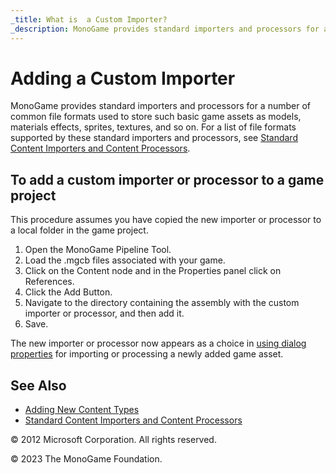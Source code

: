 ```yaml
---
_title: What is  a Custom Importer?
_description: MonoGame provides standard importers and processors for a number of common file formats used to store such basic game assets as models, materials effects, sprites, textures, and so on. For a list of file formats supported by these standard importers and processors.
---
```


# Adding a Custom Importer

MonoGame provides standard importers and processors for a number of common file formats used to store such basic game assets as models, materials effects, sprites, textures, and so on. For a list of file formats supported by these standard importers and processors, see [Standard Content Importers and Content Processors](CP_StdImpsProcs.md).

## To add a custom importer or processor to a game project

This procedure assumes you have copied the new importer or processor to a local folder in the game project.

1. Open the MonoGame Pipeline Tool.
2. Load the .mgcb files associated with your game.
3. Click on the Content node and in the Properties panel click on References.
4. Click the Add Button.
5. Navigate to the directory containing the assembly with the custom importer or processor, and then add it.
6. Save.

The new importer or processor now appears as a choice in [using dialog properties](UsingXNA_Dlg_Properties.md) for importing or processing a newly added game asset.

## See Also

- [Adding New Content Types](CP_Content_Advanced.md)  
- [Standard Content Importers and Content Processors](CP_StdImpsProcs.md)  

© 2012 Microsoft Corporation. All rights reserved.

© 2023 The MonoGame Foundation.
